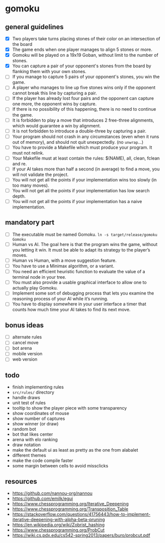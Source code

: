 # gomoku

## general guidelines

- [x] Two players take turns placing stones of their color on an intersection of the board
- [x] The game ends when one player manages to align 5 stones or more.
- [x] Gomoku will be played on a 19x19 Goban, without limit to the number of stones.
- [x] You can capture a pair of your opponent's stones from the board by flanking them with your own stones.
- [ ] If you manage to capture 5 pairs of your opponent's stones, you win the game.
- [ ] A player who manages to line up five stones wins only if the opponent cannot break this line by capturing a pair.
- [ ] If the player has already lost four pairs and the opponent can capture one more, the opponent wins by capture.
- [ ] If there is no possibility of this happening, there is no need to continue the game.
- [ ] It is forbidden to play a move that introduces 2 free-three alignments, which would guarantee a win by alignment.
- [ ] It is not forbidden to introduce a double-three by capturing a pair.
- [ ] Your program should not crash in any circumstances (even when it runs out of memory), and should not quit unexpectedly. (no `unwrap`...)
- [ ] You have to provide a Makefile which must produce your program. It must not relink.
- [ ] Your Makefile must at least contain the rules: $(NAME), all, clean, fclean and re.
- [ ] If your AI takes more than half a second (in average) to find a move, you will not validate the project.
- [ ] You will not get all the points if your implementation wins too slowly (in too many moves).
- [ ] You will not get all the points if your implementation has low search depth.
- [ ] You will not get all the points if your implementation has a naive implementation.

## mandatory part

- [ ] The executable must be named Gomoku. `ln -s target/release/gomoku Gomoku`
- [ ] Human vs AI. The goal here is that the program wins the game, without you letting it win. It must be able to adapt its strategy to the player’s moves.
- [ ] Human vs Human, with a move suggestion feature.
- [ ] You have to use a Minimax algorithm, or a variant.
- [ ] You need an efficient heuristic function to evaluate the value of a terminal node in your tree.
- [ ] You must also provide a usable graphical interface to allow one to actually play Gomoku.
- [ ] Implement some sort of debugging process that lets you examine the reasoning process of your AI while it’s running.
- [ ] You have to display somewhere in your user interface a timer that counts how much time your AI takes to find its next move.

## bonus ideas

- [ ] alternate rules
- [ ] cancel move
- [ ] bot arena
- [ ] mobile version
- [ ] web version

## todo

- finish implementing rules
- `src/rules/` directory
- handle draws
- unit test of rules
- tooltip to show the player piece with some transparency
- show coordinates of mouse
- show number of captures
- show winner (or draw)
- random bot
- bot that likes center
- arena with elo ranking
- draw notation
- make the default ui as least as pretty as the one from alabalet
- different themes
- make the code compile faster
- some margin between cells to avoid missclicks

## resources

- https://github.com/nannou-org/nannou
- https://github.com/emilk/egui
- https://www.chessprogramming.org/Iterative_Deepening
- https://www.chessprogramming.org/Transposition_Table
- https://stackoverflow.com/questions/41756443/how-to-implement-iterative-deepening-with-alpha-beta-pruning
- https://en.wikipedia.org/wiki/Zobrist_hashing
- https://www.chessprogramming.org/ProbCut
- https://wiki.cs.pdx.edu/cs542-spring2013/papers/buro/probcut.pdf
